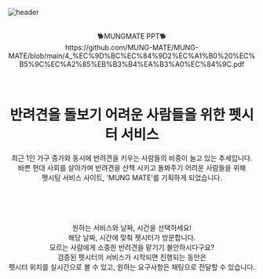 ![header](https://capsule-render.vercel.app/api?type=waving&color=001e3c&height=300&section=header&text=MUNG%20MATE&fontSize=90&fontColor=001e3c)

<div align=center>
<br>🐕MUNGMATE PPT🐕
<br>https://github.com/MUNG-MATE/MUNG-MATE/blob/main/4_%EC%9D%BC%EC%84%9D2%EC%A1%B0%20%EC%B5%9C%EC%A2%85%EB%B3%B4%EA%B3%A0%EC%84%9C.pdf

<br>
<br>
<br>

# 반려견을 돌보기 어려운 사람들을 위한 펫시터 서비스
최근 1인 가구 증가와 동시에 반려견을 키우는 사람들의 비중이 늘고 있는 추세입니다.<br>
바쁜 현대 사회를 살아가며 반려견을 산책 시키고 돌봐주기 어려운 사람들을 위해<br>
펫시팅 서비스 사이트, 'MUNG MATE'를 기획하게 되었습니다.<br>


<br>
<br>

<br>
<br>
원하는 서비스와 날짜, 시간을 선택하세요!<br>
해당 날짜, 시간에 맞춰 펫시터가 방문합니다.<br>
모르는 사람에게 소중한 반려견을 맡기기 불안하시다구요?<br>
검증된 펫시터의 서비스가 시작되면 진행되는 동안은<br>
펫시터 위치를 실시간으로 볼 수 있고, 원하는 요구사항은 채팅으로 전달할 수 있습니다.<br>



 
</div>


 

